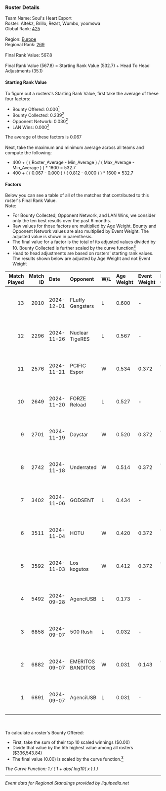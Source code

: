 ### Roster Details<br />
Team Name: Soul's Heart Esport<br />
Roster: Altekz, Brillo, Rezst, Wumbo, yoomswa<br />
Global Rank: [425](../../standings_global_2025_03_01.md)<br />
<br />
Region: [Europe]( ../../standings_europe_2025_03_01.md)<br />
Regional Rank: [269]( ../../standings_europe_2025_03_01.md)<br />
<br />
Final Rank Value:  567.8<br />
<br />
Final Rank Value (567.8) = Starting Rank Value (532.7) + Head To Head Adjustments (35.1)<br />

#### Starting Rank Value<br />
To figure out a rosters's Starting Rank Value, first take the average of these four factors:<br />
- Bounty Offered: 0.000[<sup>1</sup>](#table2)
- Bounty Collected: 0.239[<sup>2</sup>](#table1)
- Opponent Network: 0.030[<sup>2</sup>](#table1)
- LAN Wins: 0.000[<sup>2</sup>](#table1)

The average of these factors is 0.067<br />
<br />
Next, take the maximum and minimum average across all teams and compute the following:<br />
- 400 + ( ( Roster_Average - Min_Average ) / ( Max_Average - Min_Average ) ) * 1600 = 532.7
- 400 + ( ( 0.067 - 0.000 ) / ( 0.812 - 0.000 ) ) * 1600 = 532.7


#### Factors<br />
Below you can see a table of all of the matches that contributed to this roster's Final Rank Value.<br />
Note:<br />

- For Bounty Collected, Opponent Network, and LAN Wins, we consider only the ten best results over the past 6 months.
- Raw values for those factors are multiplied by Age Weight. Bounty and Opponent Network values are also multiplied by Event Weight. The adjusted value is shown in parenthesis.
- The final value for a factor is the total of its adjusted values divided by 10. Bounty Collected is further scaled by the curve function[<sup>3</sup>](#curveFunction)
- Head to head adjustments are based on rosters' starting rank values. The results shown below are adjusted by Age Weight and not Event Weight
<span id="table1"></span><br />


| Match Played | Match ID | Date       | Opponent          | W/L | Age Weight | Event Weight | Bounty Collected | Opponent Network | LAN Wins  | H2H Adj. | Roster                                |
| -: | -: | :- | :- | :- | :- | :- | :- | :- | :- | -: | :- |
|           13 |     2010 | 2024-12-01 | FLuffy Gangsters  | L   | 0.600      | -            | -                | -                | -         |    -3.13 | Altekz, Brillo, Rezst, Wumbo, yoomswa |
|           12 |     2296 | 2024-11-26 | Nuclear TigeRES   | L   | 0.567      | -            | -                | -                | -         |    -3.89 | Altekz, Brillo, Rezst, Wumbo, yoomswa |
|           11 |     2576 | 2024-11-21 | PCIFIC Espor      | W   | 0.534      | 0.372        | 0.004 (0.001)    | 0.279 (0.056)    | 0 (0.000) |    12.55 | Altekz, Brillo, Rezst, Wumbo, yoomswa |
|           10 |     2649 | 2024-11-20 | FORZE Reload      | L   | 0.527      | -            | -                | -                | -         |    -3.05 | Altekz, Brillo, Rezst, Wumbo, yoomswa |
|            9 |     2701 | 2024-11-19 | Daystar           | W   | 0.520      | 0.372        | 0.000 (0.000)    | 0.134 (0.026)    | 0 (0.000) |     9.54 | Altekz, Brillo, Rezst, Wumbo, yoomswa |
|            8 |     2742 | 2024-11-18 | Underrated        | W   | 0.514      | 0.372        | 0.002 (0.000)    | 0.160 (0.031)    | 0 (0.000) |    10.47 | Altekz, Brillo, Rezst, Wumbo, yoomswa |
|            7 |     3402 | 2024-11-06 | GODSENT           | L   | 0.434      | -            | -                | -                | -         |    -4.78 | Altekz, Brillo, Rezst, Wumbo, yoomswa |
|            6 |     3511 | 2024-11-04 | HOTU              | W   | 0.420      | 0.372        | 0.003 (0.000)    | 0.621 (0.097)    | 0 (0.000) |     9.23 | Altekz, Brillo, Rezst, Wumbo, yoomswa |
|            5 |     3592 | 2024-11-03 | Los kogutos       | W   | 0.412      | 0.372        | 0.032 (0.005)    | 0.597 (0.092)    | 0 (0.000) |    11.59 | Altekz, Brillo, Rezst, Wumbo, yoomswa |
|            4 |     5492 | 2024-09-28 | AgenciUSB         | L   | 0.173      | -            | -                | -                | -         |    -2.88 | Brillo, Ed1m, Rezst, Wumbo, yoomswa   |
|            3 |     6858 | 2024-09-07 | 500 Rush          | L   | 0.032      | -            | -                | -                | -         |    -0.35 | Brillo, Ed1m, Rezst, Wumbo, yoomswa   |
|            2 |     6882 | 2024-09-07 | EMERITOS BANDITOS | W   | 0.031      | 0.143        | 0.000 (0.000)    | 0.004 (0.000)    | 0 (0.000) |     0.44 | Brillo, Ed1m, Rezst, Wumbo, yoomswa   |
|            1 |     6891 | 2024-09-07 | AgenciUSB         | L   | 0.031      | -            | -                | -                | -         |    -0.65 | Brillo, Ed1m, Rezst, Wumbo, yoomswa   |

<br />
<span id="table2"></span><br />
To calculate a roster's Bounty Offered:<br />

- First, take the sum of their top 10 scaled winnings ($0.00)
- Divide that value by the 5th highest value among all rosters ($336,543.84)
- The final value (0.00) is scaled by the curve function.[<sup>3</sup>](#curveFunction)

<span id="curveFunction"></span>_The Curve Function: 1 / ( 1 + abs( log10( x ) ) )_<br />

---
_Event data for Regional Standings provided by liquipedia.net_<br />
